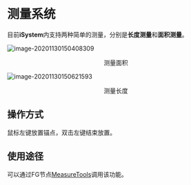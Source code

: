 # 测量系统

目前**iSystem**内支持两种简单的测量，分别是**长度测量**和**面积测量**。

![image-20201130150408309](https://gitee.com/Azureusbin/pic-lib/raw/master/imags/20201130150408.png)

<center>测量面积</center>

![image-20201130150621593](https://gitee.com/Azureusbin/pic-lib/raw/master/imags/20201130150621.png)

<center>测量长度</center>



## 操作方式

鼠标左键放置锚点，双击左键结束放置。



## 使用途径

可以通过FG节点[MeasureTools](../FlowGraph节点/MeasureTools.md)调用该功能。

